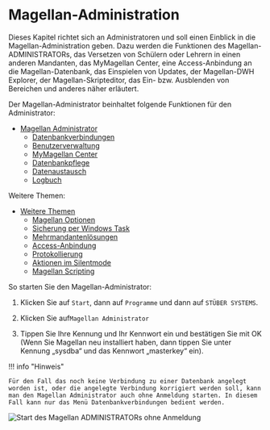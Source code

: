 # Magellan-Administration

Dieses Kapitel richtet sich an Administratoren und soll einen Einblick in die Magellan-Administration geben. Dazu werden die Funktionen des Magellan-ADMINISTRATORs, das Versetzen von Schülern oder Lehrern in einen anderen Mandanten, das MyMagellan Center, eine Access-Anbindung an die Magellan-Datenbank, das Einspielen von Updates, der Magellan-DWH Explorer, der Magellan-Skripteditor, das Ein- bzw. Ausblenden von Bereichen und anderes näher erläutert. 

Der Magellan-Administrator beinhaltet folgende Funktionen für den Administrator:

* [Magellan Administrator](https://doc.magellan.stueber.de/schulverwaltung/admin/magellan.administrator)
  * [Datenbankverbindungen](https://doc.magellan.stueber.de/schulverwaltung/admin/admin.datenbankverbindungen)
  * [Benutzerverwaltung](https://doc.magellan.stueber.de/schulverwaltung/admin/users)
  * [MyMagellan Center](https://doc.magellan.stueber.de/schulverwaltung/admin/mymagellan-center)
  * [Datenbankpflege](https://doc.magellan.stueber.de/schulverwaltung/admin/datenbankpflege)
  * [Datenaustausch](https://doc.magellan.stueber.de/schulverwaltung/admin/datenaustausch)
  * [Logbuch](https://doc.magellan.stueber.de/schulverwaltung/admin/logbuch)

Weitere Themen:

* [Weitere Themen](https://doc.magellan.stueber.de/schulverwaltung/admin/weitere.themen)
  * [Magellan Optionen](https://doc.magellan.stueber.de/schulverwaltung/admin/preferences)  
  * [Sicherung per Windows Task](https://doc.magellan.stueber.de/schulverwaltung/admin/sicherung.windows.task)
  * [Mehrmandantenlösungen](https://doc.magellan.stueber.de/schulverwaltung/admin/mehrmandantenloesung)
  * [Access-Anbindung](https://doc.magellan.stueber.de/schulverwaltung/admin/access.anbindung)
  * [Protokollierung](https://doc.magellan.stueber.de/schulverwaltung/admin/protocol)
  * [Aktionen im Silentmode](https://doc.magellan.stueber.de/schulverwaltung/installation/magellan-administrator-im-silentmode-starten)
  * [Magellan Scripting](https://doc.magellan7-toolbox.stueber.de/scripting/)


So starten Sie den Magellan-Administrator:

1. Klicken Sie auf `Start`, dann auf `Programme` und dann auf `STÜBER SYSTEMS`.

2. Klicken Sie auf`Magellan Administrator`

3. Tippen Sie Ihre Kennung und Ihr Kennwort ein und bestätigen Sie mit OK (Wenn Sie Magellan neu installiert haben, dann tippen Sie unter Kennung „sysdba“ und das Kennwort „masterkey“ ein).

!!! info "Hinweis"

	Für den Fall das noch keine Verbindung zu einer Datenbank angelegt worden ist, oder die angelegte Verbindung korrigiert werden soll, kann man den Magellan Administrator auch ohne Anmeldung starten. In diesem Fall kann nur das Menü Datenbankverbindungen bedient werden.

![Start des Magellan ADMINISTRATORs ohne Anmeldung ](/assets/images/admin_ohne_anmeldung.jpg) 

